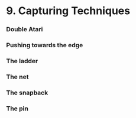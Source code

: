 # 9. Capturing Techniques

### Double Atari

### Pushing towards the edge

### The ladder

### The net

### The snapback

### The pin




